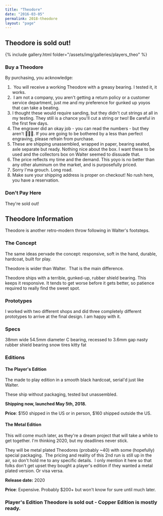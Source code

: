 ```yaml
---
title: "Theodore"
date: "2016-03-05"
permalink: 2018-theodore
layout: "page"
---
```

## Theodore is sold out!

{% include gallery.html folder="/assets/img/galleries/players_theo" %}

### Buy a Theodore

By purchasing, you acknowledge:

1.  You will receive a working Theodore with a greasy bearing. I tested it, it works.
2.  I am not a company, you aren't getting a return policy or a customer service department, just me and my preference for gunked up yoyos that can take a beating.
3. I thought these would require sanding, but they didn't cut strings at all in my testing. They still is a chance you'll cut a string or two! Be careful in the first few days.
4. The engraver did an okay job - you can read the numbers - but they aren't 🌟💯🔥. If you are going to be bothered by a less than perfect engraving, please refrain from purchase.
5. These are shipping unassembled, wrapped in paper, bearing seated, axle separate but ready. Nothing nice about the box. I want these to be used and the collectors box on Walter seemed to dissuade that.
6. The price reflects my time and the demand. This yoyo is no better than any other aluminum on the market, and is purposefully priced.
7. Sorry I'ma grouch. Long road.
8. Make sure your shipping address is proper on checkout! No rush here, you have a reservation.

### Don't Pay Here

They're sold out!

## Theodore Information

Theodore is another retro-modern throw following in Walter's footsteps.

### The Concept

The same ideas pervade the concept: responsive, soft in the hand, durable, hardcoat, built for play.

Theodore is wider than Walter.  That is the main difference.

Theodore ships with a terrible, gunked-up, rubber shield bearing. This keeps it responsive. It tends to get worse before it gets better, so patience required to really find the sweet spot.

### Prototypes

I worked with two different shops and did three completely different prototypes to arrive at the final design. I am happy with it.

### Specs

38mm wide 54.5mm diameter C bearing, recessed to 3.6mm gap nasty rubber shield bearing snow tires kitty fat

### Editions

#### The Player's Edition

The made to play edition in a smooth black hardcoat, serial'd just like Walter.

These ship without packaging, tested but unassembled.

**Shipping now, launched May 5th, 2018.**

**Price**: $150 shipped in the US or in person, $160 shipped outside the US.

#### The Metal Edition

This will come much later, as they're a dream project that will take a while to get together. I'm thinking 2020, but my deadlines never stick.

They will be metal plated Theodores (probably ~40) with some (hopefully) special packaging.  The pricing and reality of this 2nd run is still up in the air, so don't hold me to any specific details.  I only mention it here so that folks don't get upset they bought a player's edition if they wanted a metal plated version. Or visa versa.

**Release date:** 2020

**Price**: Expensive. Probably $200+ but won't know for sure until much later.

### Player's Edition Theodore is sold out - Copper Edition is mostly ready.
